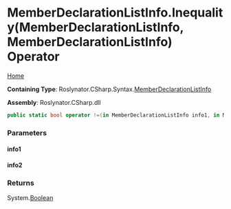 <a name="_top"></a>

# MemberDeclarationListInfo\.Inequality\(MemberDeclarationListInfo, MemberDeclarationListInfo\) Operator

[Home](../../../../../README.md#_top)

**Containing Type**: Roslynator\.CSharp\.Syntax\.[MemberDeclarationListInfo](../README.md#_top)

**Assembly**: Roslynator\.CSharp\.dll

```csharp
public static bool operator !=(in MemberDeclarationListInfo info1, in MemberDeclarationListInfo info2)
```

### Parameters

#### info1

#### info2

### Returns

System\.[Boolean](https://docs.microsoft.com/en-us/dotnet/api/system.boolean)

